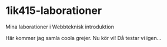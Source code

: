 1ik415-laborationer
===================


Mina laborationer i Webbteknisk introduktion

Här kommer jag samla coola grejer. Nu kör vi!
Då testar vi igen...